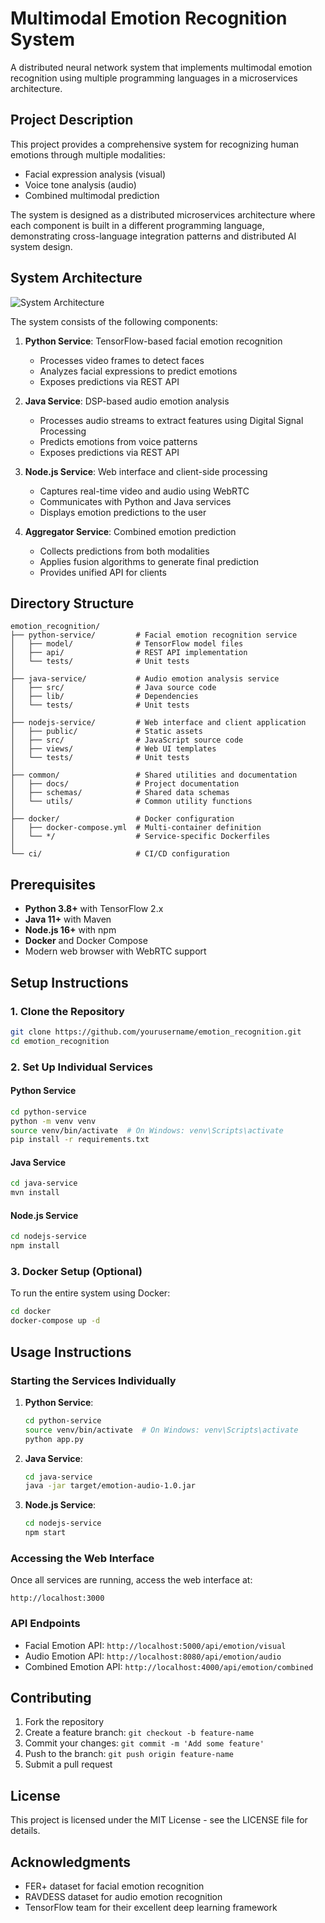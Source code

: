 # Multimodal Emotion Recognition System

A distributed neural network system that implements multimodal emotion recognition using multiple programming languages in a microservices architecture.

## Project Description

This project provides a comprehensive system for recognizing human emotions through multiple modalities:
- Facial expression analysis (visual)
- Voice tone analysis (audio)
- Combined multimodal prediction

The system is designed as a distributed microservices architecture where each component is built in a different programming language, demonstrating cross-language integration patterns and distributed AI system design.

## System Architecture

![System Architecture](common/docs/architecture.png)

The system consists of the following components:

1. **Python Service**: TensorFlow-based facial emotion recognition
   - Processes video frames to detect faces
   - Analyzes facial expressions to predict emotions
   - Exposes predictions via REST API

2. **Java Service**: DSP-based audio emotion analysis
   - Processes audio streams to extract features using Digital Signal Processing
   - Predicts emotions from voice patterns
   - Exposes predictions via REST API

3. **Node.js Service**: Web interface and client-side processing
   - Captures real-time video and audio using WebRTC
   - Communicates with Python and Java services
   - Displays emotion predictions to the user

4. **Aggregator Service**: Combined emotion prediction
   - Collects predictions from both modalities
   - Applies fusion algorithms to generate final prediction
   - Provides unified API for clients

## Directory Structure

```
emotion_recognition/
├── python-service/         # Facial emotion recognition service
│   ├── model/              # TensorFlow model files
│   ├── api/                # REST API implementation
│   └── tests/              # Unit tests
│
├── java-service/           # Audio emotion analysis service
│   ├── src/                # Java source code
│   ├── lib/                # Dependencies
│   └── tests/              # Unit tests
│
├── nodejs-service/         # Web interface and client application
│   ├── public/             # Static assets
│   ├── src/                # JavaScript source code
│   ├── views/              # Web UI templates
│   └── tests/              # Unit tests
│
├── common/                 # Shared utilities and documentation
│   ├── docs/               # Project documentation
│   ├── schemas/            # Shared data schemas
│   └── utils/              # Common utility functions
│
├── docker/                 # Docker configuration
│   ├── docker-compose.yml  # Multi-container definition
│   └── */                  # Service-specific Dockerfiles
│
└── ci/                     # CI/CD configuration
```

## Prerequisites

- **Python 3.8+** with TensorFlow 2.x
- **Java 11+** with Maven
- **Node.js 16+** with npm
- **Docker** and Docker Compose
- Modern web browser with WebRTC support

## Setup Instructions

### 1. Clone the Repository

```bash
git clone https://github.com/yourusername/emotion_recognition.git
cd emotion_recognition
```

### 2. Set Up Individual Services

#### Python Service

```bash
cd python-service
python -m venv venv
source venv/bin/activate  # On Windows: venv\Scripts\activate
pip install -r requirements.txt
```

#### Java Service

```bash
cd java-service
mvn install
```

#### Node.js Service

```bash
cd nodejs-service
npm install
```

### 3. Docker Setup (Optional)

To run the entire system using Docker:

```bash
cd docker
docker-compose up -d
```

## Usage Instructions

### Starting the Services Individually

1. **Python Service**:
   ```bash
   cd python-service
   source venv/bin/activate  # On Windows: venv\Scripts\activate
   python app.py
   ```

2. **Java Service**:
   ```bash
   cd java-service
   java -jar target/emotion-audio-1.0.jar
   ```

3. **Node.js Service**:
   ```bash
   cd nodejs-service
   npm start
   ```

### Accessing the Web Interface

Once all services are running, access the web interface at:
```
http://localhost:3000
```

### API Endpoints

- Facial Emotion API: `http://localhost:5000/api/emotion/visual`
- Audio Emotion API: `http://localhost:8080/api/emotion/audio`
- Combined Emotion API: `http://localhost:4000/api/emotion/combined`

## Contributing

1. Fork the repository
2. Create a feature branch: `git checkout -b feature-name`
3. Commit your changes: `git commit -m 'Add some feature'`
4. Push to the branch: `git push origin feature-name`
5. Submit a pull request

## License

This project is licensed under the MIT License - see the LICENSE file for details.

## Acknowledgments

- FER+ dataset for facial emotion recognition
- RAVDESS dataset for audio emotion recognition
- TensorFlow team for their excellent deep learning framework

